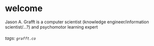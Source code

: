 # welcome
Jason A. Grafft is a computer scientist (knowledge engineer/information scientist/...?) and psychomotor learning expert

###### tags: `grafft.co`